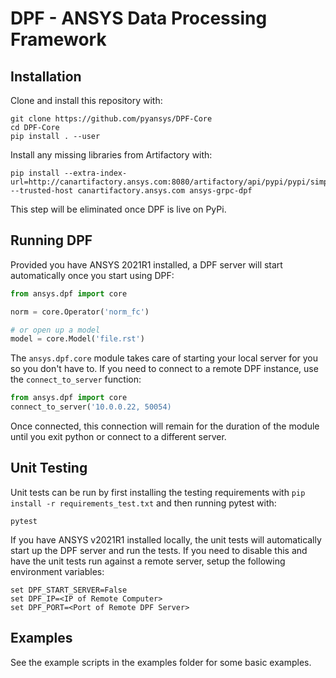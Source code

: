 # DPF - ANSYS Data Processing Framework


## Installation

Clone and install this repository with:

```
git clone https://github.com/pyansys/DPF-Core
cd DPF-Core
pip install . --user
```

Install any missing libraries from Artifactory with:

```
pip install --extra-index-url=http://canartifactory.ansys.com:8080/artifactory/api/pypi/pypi/simple --trusted-host canartifactory.ansys.com ansys-grpc-dpf
```

This step will be eliminated once DPF is live on PyPi.


## Running DPF

Provided you have ANSYS 2021R1 installed, a DPF server will start
automatically once you start using DPF:


```py
from ansys.dpf import core

norm = core.Operator('norm_fc')

# or open up a model
model = core.Model('file.rst')

```

The `ansys.dpf.core` module takes care of starting your local server
for you so you don't have to.  If you need to connect to a remote DPF
instance, use the ``connect_to_server`` function:

```py
from ansys.dpf import core
connect_to_server('10.0.0.22, 50054)
```

Once connected, this connection will remain for the duration of the
module until you exit python or connect to a different server.


## Unit Testing

Unit tests can be run by first installing the testing requirements with `pip install -r requirements_test.txt` and then running pytest with:

```
pytest
```

If you have ANSYS v2021R1 installed locally, the unit tests will
automatically start up the DPF server and run the tests.  If you need
to disable this and have the unit tests run against a remote server,
setup the following environment variables:

```
set DPF_START_SERVER=False
set DPF_IP=<IP of Remote Computer>
set DPF_PORT=<Port of Remote DPF Server>
```


## Examples
See the example scripts in the examples folder for some basic examples.
